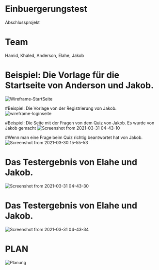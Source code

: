 # Einbuergerungstest
Abschlussprojekt

# Team

Hamid, Khaled, Anderson, Elahe, Jakob

# Beispiel: Die Vorlage für die Startseite von Anderson und Jakob.
![Wireframe-StartSeite](https://user-images.githubusercontent.com/66359480/112990241-1cc07a00-9166-11eb-9f61-60a7b891cfb9.png)

#Beispiel: Die Vorlage von der Registrierung von Jakob.
![wireframe-loginseite](https://user-images.githubusercontent.com/66359480/112990398-4f6a7280-9166-11eb-8d40-a4b93e5893fa.png)

#Beispiel: Die Seite mit der Fragen von dem Quiz von Jakob.
Es wurde von Jakob gemacht 
![Screenshot from 2021-03-31 04-43-10](https://user-images.githubusercontent.com/66359480/113106856-8773c300-9203-11eb-911e-4345c9a12cf7.png)

#Wenn man eine Frage beim Quiz richtig beantwortet hat von Jakob.
![Screenshot from 2021-03-30 15-55-53](https://user-images.githubusercontent.com/61413894/113135876-f7de0c80-9222-11eb-80b9-18982599e12e.png)

# Das Testergebnis von Elahe und Jakob.
![Screenshot from 2021-03-31 04-43-30](https://user-images.githubusercontent.com/66359480/113112847-f18f6680-9209-11eb-8582-49a8561360f1.png)

# Das Testergebnis von Elahe und Jakob.
![Screenshot from 2021-03-31 04-43-34](https://user-images.githubusercontent.com/66359480/113113282-6b275480-920a-11eb-98d8-a0c43f8bc630.png)

# PLAN
![Planung](https://user-images.githubusercontent.com/65950252/112838376-4a8dbc00-909d-11eb-8951-f87a8ead9f96.jpg)


